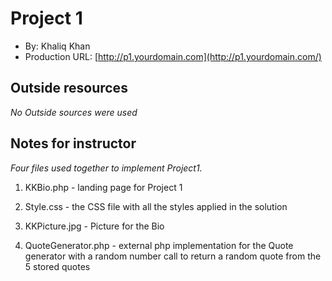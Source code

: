 # Project 1

- By: Khaliq Khan
- Production URL: [http://p1.yourdomain.com](http://p1.yourdomain.com/)

## Outside resources

*No Outside sources were used*

## Notes for instructor

*Four files used together to implement Project1.*

1) KKBio.php - landing page for Project 1

2) Style.css - the CSS file with all the styles applied in the solution

3) KKPicture.jpg - Picture for the Bio

4) QuoteGenerator.php - external php implementation for the Quote generator with a random number call to return a random quote from the 5 stored quotes